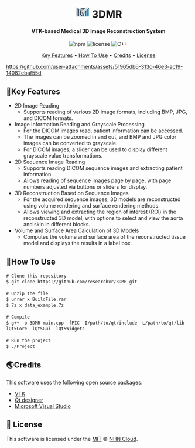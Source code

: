 <h1 align="center">
  <img src="logo2.png" alt="Logo" width="40" height="35" />
  3DMR
</h1>


<h4 align="center">VTK-based Medical 3D Image Reconstruction System</h4>

<p align="center">
    <img src="https://img.shields.io/badge/npm-v1.0.0-blue.svg?style=plastic" alt="npm">
    <img src="https://img.shields.io/badge/license-MIT-brightgreen.svg?style=plastic" alt="license">
    <img src="https://img.shields.io/badge/C%2B%2B-red.svg?style=plastic" alt="C++">
</p>

<p align="center">
  <a href="#key-features">Key Features</a> •
  <a href="#how-to-ues">How To Use</a> •
  <a href="#credits">Credits</a> •
  <a href="#license">License</a>
</p>


https://github.com/user-attachments/assets/51965db6-313c-46e3-ac19-14082ebaf55d



## 🚩Key Features

* 2D Image Reading
  - Supports reading of various 2D image formats, including BMP, JPG, and DICOM formats.
* Image Information Reading and Grayscale Processing
  - For the DICOM images read, patient information can be accessed.
  - The images can be zoomed in and out, and BMP and JPG color images can be converted to grayscale.
  - For DICOM images, a slider can be used to display different grayscale value transformations.
* 2D Sequence Image Reading
  * Supports reading DICOM sequence images and extracting patient information.
  * Allows reading of sequence images page by page, with page numbers adjusted via buttons or sliders for display.  
* 3D Reconstruction Based on Sequence Images
  * For the acquired sequence images, 3D models are reconstructed using volume rendering and surface rendering methods.
  * Allows viewing and extracting the region of interest (ROI) in the reconstructed 3D model, with options to select and view the aorta and skin in different blocks.
* Volume and Surface Area Calculation of 3D Models
  * Computes the volume and surface area of the reconstructed tissue model and displays the results in a label box.

## 🔧How To Use
```shell
# Clone this repository
$ git clone https://github.com/researchxr/3DMR.git

# Unzip the file	
$ unrar x BuildFile.rar
$ 7z x data_example.7z

# Compile
$ g++ -o 3DMR main.cpp -fPIC -I/path/to/qt/include -L/path/to/qt/lib -lQt5Core -lQt5Gui -lQt5Widgets

# Run the project
$ ./Project
```

## 🌏Credits

This software uses the following open source packages:

- [VTK](https://vtk.org/)
- [Qt designer](https://www.pythonguis.com/installation/install-qt-designer-standalone/)
- [Microsoft Visual Studio](https://visualstudio.microsoft.com/zh-hans/#vs-section)

## 📜 License

This software is licensed under the [MIT](https://github.com/nhn/tui.editor/blob/master/LICENSE) © [NHN Cloud](https://github.com/nhn).
